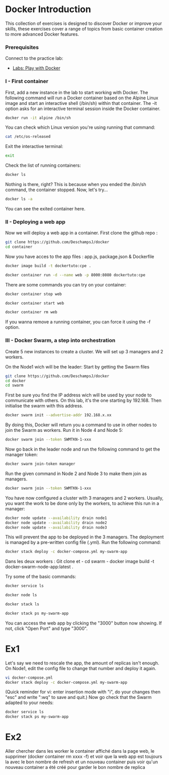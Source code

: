 # Docker Introduction

This collection of exercises is designed to discover Docker or improve your skills, these exercises cover a range of topics from basic container creation to more advanced Docker features.

### Prerequisites

Connect to the practice lab:

- [Labs: Play with Docker](https://labs.play-with-docker.com/)

### I - First container

First, add a new instance in the lab to start working with Docker.
The following command will run a Docker container based on the Alpine Linux image and start an interactive shell (/bin/sh) within that container.
The -it option asks for an interactive terminal session inside the Docker container.
```bash
docker run -it alpine /bin/sh
```

You can check which Linux version you're using running that command:
```bash
cat /etc/os-released
```

Exit the interactive terminal:
```bash
exit
```

Check the list of running containers:
```bash
docker ls
```

Nothing is there, right? This is because when you ended the /bin/sh command, the container stopped. Now, let's try...
```bash
docker ls -a
```
You can see the exited container here.

### II - Deploying a web app

Now we will deploy a web app in a container.
First clone the github repo :
```bash
git clone https://github.com/DeschampsJ/docker
cd container
```

Now you have acces to the app files : app.js, package.json & Dockerfile
```bash
docker image build -t dockertuto:cpe .
```

```bash
docker container run -d --name web -p 8000:8080 dockertuto:cpe
```

There are some commands you can try on your container:
```bash
docker container stop web
```
```bash
docker container start web
```
```bash
docker container rm web
```
If you wanna remove a running container, you can force it using the -f option.

### III - Docker Swarm, a step into orchestration

Create 5 new instances to create a cluster.
We will set up 3 managers and 2 workers.

On the Node1 wich will be the leader:
Start by getting the Swarm files
```bash
git clone https://github.com/DeschampsJ/docker
cd docker 
cd swarm
```
First be sure you find the IP address wich will be used by your node to communicate with others. On this lab, it's the one starting by 192.168.
Then initialise the swarm with this address.
```bash
docker swarm init --advertise-addr 192.168.x.xx
```
By doing this, Docker will return you a command to use in other nodes to join the Swarm as workers.
Run it in Node 4 and Node 5:
```bash
docker swarm join --token SWMTKN-1-xxx
```
Now go back in the leader node and run the following command to get the manager token:
```bash
docker swarm join-token manager
```
Run the given command in Node 2 and Node 3 to make them join as managers.
```bash
docker swarm join --token SWMTKN-1-xxx
```
You have now configured a cluster with 3 managers and 2 workers.
Usually, you want the work to be done only by the workers, to achieve this run in a manager:
```bash
docker node update --availability drain node1
docker node update --availability drain node2
docker node update --availability drain node3
```
This will prevent the app to be deployed in the 3 managers.
The deployment is managed by a pre-written config file (.yml).
Run the following command:
```bash
docker stack deploy -c docker-compose.yml my-swarm-app
```
Dans les deux workers :
Git clone et 
	- cd swarm
	- docker image build -t docker-swarm-node-app:latest .

Try some of the basic commands:
```bash
docker service ls
```
```bash
docker node ls
```
```bash
docker stack ls
```
```bash
docker stack ps my-swarm-app
```
You can access the web app by clicking the "3000" button now showing.
If not, click "Open Port" and type "3000".

# Ex1
Let's say we need to rescale the app, the amount of replicas isn't enough.
On Node1, edit the config file to change that number and deploy it again.
```bash
vi docker-compose.yml
docker stack deploy -c docker-compose.yml my-swarm-app
```
(Quick reminder for vi: enter insertion mode with "i", do your changes then "esc" and write ":wq" to save and quit.)
Now go check that the Swarm adapted to your needs:
```bash
docker service ls
docker stack ps my-swarm-app
```

# Ex2
Aller chercher dans les worker le container affiché dans la page web, le supprimer (docker container rm xxxx -f) et voir que la web app est toujours la avec le bon nombre de refresh et un nouveau container puis voir qu'un nouveau container a été créé pour garder le bon nombre de replica
